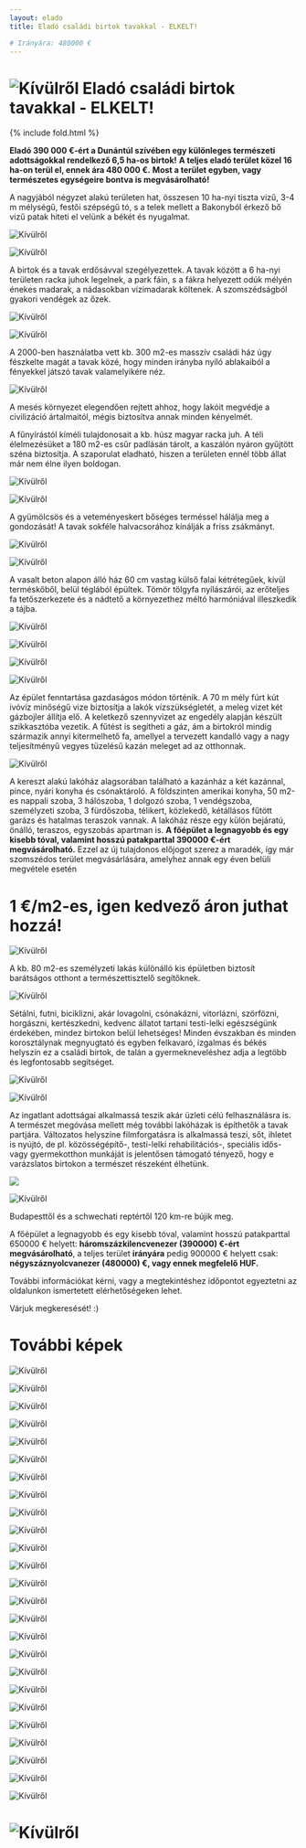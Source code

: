 ```yaml
---
layout: elado
title: Eladó családi birtok tavakkal - ELKELT!

# Irányára: 480000 €
---
```


# ![Kívülről](https://i.imgur.com/OFNAOMq.jpg) Eladó családi birtok tavakkal - ELKELT!

{% include fold.html %}

**Eladó 390 000 €-ért a Dunántúl szívében egy különleges természeti adottságokkal rendelkező 6,5 ha-os birtok!** 
**A teljes eladó terület közel 16 ha-on terül el, ennek ára 480 000 €.** 
**Most a terület egyben, vagy természetes egységeire bontva is megvásárolható!**

A nagyjából négyzet alakú területen hat, összesen 10 ha-nyi tiszta vizű, 3-4 m mélységű, festői szépségű tó, s a telek mellett a Bakonyból érkező bő vizű patak hiteti el velünk a békét és nyugalmat.

![Kívülről](https://i.imgur.com/TeM31Dy.jpg)

![Kívülről](https://i.imgur.com/sryDGCp.jpg)

A birtok és a tavak erdősávval szegélyezettek. A tavak között a 6 ha-nyi területen racka juhok legelnek, a park fáin, s a fákra helyezett odúk mélyén énekes madarak, a nádasokban vízimadarak költenek. A szomszédságból gyakori vendégek az őzek.

![Kívülről](https://i.imgur.com/wM0SiRQ.jpg)

![Kívülről](https://i.imgur.com/3nLPwBi.jpg)

A 2000-ben használatba vett kb. 300 m2-es masszív családi ház úgy fészkelte magát a tavak közé, hogy minden irányba nyíló ablakaiból a fényekkel játszó tavak valamelyikére néz.

![Kívülről](https://i.imgur.com/pmJpxsz.jpg)

A mesés környezet elegendően rejtett ahhoz, hogy lakóit megvédje a civilizáció ártalmaitól, mégis biztosítva annak minden kényelmét.  

A fűnyírástól kíméli tulajdonosait a kb. húsz magyar racka juh. A téli élelmezésüket a 180 m2-es csűr padlásán tárolt, a kaszálón nyáron gyűjtött széna biztosítja. A szaporulat eladható, hiszen a területen ennél több állat már nem élne ilyen boldogan.

![Kívülről](https://i.imgur.com/tFBaYDV.jpg)

![Kívülről](https://i.imgur.com/TU3h4gX.jpg)

A gyümölcsös és a veteményeskert bőséges terméssel hálálja meg a gondozását! A tavak sokféle halvacsorához kínálják a friss zsákmányt.

![Kívülről](https://i.imgur.com/yYqBdol.jpg)

![Kívülről](https://i.imgur.com/96XqvQu.jpg)

A vasalt beton alapon álló ház 60 cm vastag külső falai kétrétegűek, kívül terméskőből, belül téglából épültek. Tömör tölgyfa nyílászárói, az erőteljes fa tetőszerkezete és a nádtető a környezethez méltó harmóniával illeszkedik a tájba.

![Kívülről](https://i.imgur.com/42T189z.jpg)

![Kívülről](https://i.imgur.com/BaTcwM0.jpg)

![Kívülről](https://i.imgur.com/l7yHINe.jpg)

![Kívülről](https://i.imgur.com/Jl0Jv8e.jpg)

Az épület fenntartása gazdaságos módon történik. A 70 m mély fúrt kút ivóvíz minőségű vize biztosítja a lakók vízszükségletét, a meleg vizet két gázbojler állítja elő. A keletkező szennyvizet az engedély alapján készült szikkasztóba vezetik. A fűtést is segítheti a gáz, ám a birtokról mindig származik annyi kitermelhető fa, amellyel a tervezett kandalló vagy a nagy teljesítményű vegyes tüzelésű kazán meleget ad az otthonnak.

![Kívülről](https://i.imgur.com/ipImzmf.jpg)

A kereszt alakú lakóház alagsorában található a kazánház a két kazánnal, pince, nyári konyha és csónaktároló. A földszinten amerikai konyha, 50 m2-es nappali szoba, 3 hálószoba, 1 dolgozó szoba, 1 vendégszoba, személyzeti szoba, 3 fürdőszoba, télikert, közlekedő, kétállásos fűtött garázs és hatalmas teraszok vannak. A lakóház része egy külön bejáratú, önálló, teraszos, egyszobás apartman is. 
**A főépület a legnagyobb és egy kisebb tóval, valamint hosszú patakparttal 390000 €-ért megvásárolható.** Ezzel az új tulajdonos előjogot szerez a maradék, így már szomszédos terület megvásárlására, amelyhez annak egy éven belüli megvétele esetén 
# 1 €/m2-es, igen kedvező áron juthat hozzá!

![Kívülről](https://i.imgur.com/UvqNx4O.jpg)

A kb. 80 m2-es személyzeti lakás különálló kis épületben biztosít barátságos otthont a természettisztelő segítőknek.

![Kívülről](https://i.imgur.com/slWbkaF.jpg)

Sétálni, futni, biciklizni, akár lovagolni, csónakázni, vitorlázni, szörfözni, horgászni, kertészkedni, kedvenc állatot tartani testi-lelki egészségünk érdekében, mindez birtokon belül lehetséges! Minden évszakban és minden korosztálynak megnyugtató és egyben felkavaró, izgalmas és békés helyszín ez a családi birtok, de talán a gyermekneveléshez adja a legtöbb és legfontosabb segítséget. 

![Kívülről](https://i.imgur.com/5Zerf82.jpg)

![Kívülről](https://i.imgur.com/RhooCdw.jpg)

Az ingatlant adottságai alkalmassá teszik akár üzleti célú felhasználásra is. A természet megóvása mellett még további lakóházak is építhetők a tavak partjára. Változatos helyszíne filmforgatásra is alkalmassá teszi, sőt, ihletet is nyújtó, de pl. közösségépítő-, testi-lelki rehabilitációs-, speciális idős- vagy gyermekotthon munkáját is jelentősen támogató tényező, hogy e varázslatos birtokon a természet részeként élhetünk.

![](https://i.imgur.com/gY5SZ1w.jpg)

![Kívülről](https://i.imgur.com/zeFnO79.jpg)

Budapesttől és a schwechati reptértől 120 km-re bújik meg. 

A főépület a legnagyobb és egy kisebb tóval, valamint hosszú patakparttal 650000 € helyett: **háromszázkilencvenezer (390000) €-ért megvásárolható**, a teljes terület **irányára** pedig 900000 € helyett csak: **négyszáznyolcvanezer (480000) €, vagy ennek megfelelő HUF.**

További információkat kérni, vagy a megtekintéshez időpontot egyeztetni az oldalunkon ismertetett elérhetőségeken lehet.

Várjuk megkeresését! :)

# További képek

![Kívülről](https://i.imgur.com/CAniLQi.jpg)

![Kívülről](https://i.imgur.com/PP9hW7G.jpg)

![Kívülről](https://i.imgur.com/RHh1L5x.jpg)

![Kívülről](https://i.imgur.com/DIfS6Ma.jpg)

![Kívülről](https://i.imgur.com/qlsJhDo.jpg)

![Kívülről](https://i.imgur.com/NHe7aQk.jpg)

![Kívülről](https://i.imgur.com/ET99vQh.jpg)

![Kívülről](https://i.imgur.com/abvYTQw.jpg)

![Kívülről](https://i.imgur.com/Y74UV5D.jpg)

![Kívülről](https://i.imgur.com/mEJXZUn.jpg)

![Kívülről](https://i.imgur.com/Tw5fRtU.jpg)

![Kívülről](https://i.imgur.com/lQApcH0.jpg)

![Kívülről](https://i.imgur.com/SCf8k6e.jpg)

![Kívülről](https://i.imgur.com/0nrongV.jpg)

![Kívülről](https://i.imgur.com/0YieXek.jpg)

![Kívülről](https://i.imgur.com/rXBlorY.jpg)

![Kívülről](https://i.imgur.com/a8933Ir.jpg)

![Kívülről](https://i.imgur.com/qiU8MTe.jpg)

![Kívülről](https://i.imgur.com/9sKWRit.jpg)

![Kívülről](https://i.imgur.com/rTDtkVj.jpg)

![Kívülről](https://i.imgur.com/hzfLpmK.jpg)

![Kívülről](https://i.imgur.com/UKl84dt.jpg)

![Kívülről](https://i.imgur.com/mKoPELk.jpg)

![Kívülről](https://i.imgur.com/dBJYANi.jpg)

![Kívülről](https://i.imgur.com/kB2UOAX.jpg)

# ![Kívülről](https://i.imgur.com/WP6P12U.jpg)
